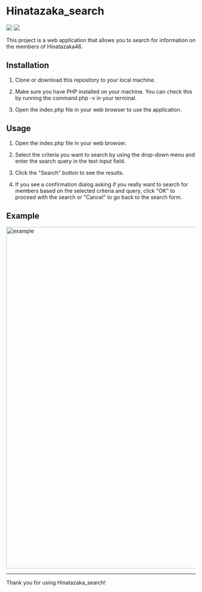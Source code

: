 # Hinatazaka_search

<img src="https://img.shields.io/badge/PHP-v8.0.28-purple?logo=php&logoColor=white"> <img src="https://img.shields.io/badge/Composer-v2.5.4-gleen?logo=composer&logoColor=white">

This project is a web application that allows you to search for information on the members of Hinatazaka46.

## Installation

1. Clone or download this repository to your local machine.

2. Make sure you have PHP installed on your machine. You can check this by running the command php -v in your terminal.

3. Open the index.php file in your web browser to use the application.

## Usage

1. Open the index.php file in your web browser.

2. Select the criteria you want to search by using the drop-down menu and enter the search query in the text input field.

3. Click the "Search" button to see the results.

4. If you see a confirmation dialog asking if you really want to search for members based on the selected criteria and query, click "OK" to proceed with the search or "Cancel" to go back to the search form.

## Example

<img width="909" alt="example" src="https://github.com/Taaaa-yuki/HinatazakaAPI_search/assets/82790806/fd50b135-94cb-4d28-8865-f8299701ddc5">

---

Thank you for using Hinatazaka_search!
